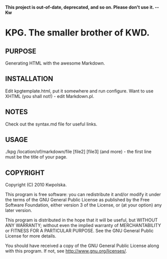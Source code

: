 **This project is out-of-date, deprecated, and so on.  Please don't use it.  --Kw**

KPG.  The smaller brother of KWD.
==============

PURPOSE
-------
Generating HTML with the awesome Markdown.

INSTALLATION
------------
Edit kpgtemplate.html, put it somewhere and run configure.  Want to use XHTML (you shall not!) - edit Markdown.pl.

NOTES
-----
Check out the syntax.md file for useful links.

USAGE
-----
./kpg /location/of/markdown/file \[file2] \[file3] (and more) - the first line must be the title of your page.

COPYRIGHT
---------
Copyright (C) 2010 Kwpolska.

This program is free software: you can redistribute it and/or modify
it under the terms of the GNU General Public License as published by
the Free Software Foundation, either version 3 of the License, or
(at your option) any later version.

This program is distributed in the hope that it will be useful,
but WITHOUT ANY WARRANTY; without even the implied warranty of
MERCHANTABILITY or FITNESS FOR A PARTICULAR PURPOSE.  See the
GNU General Public License for more details.

You should have received a copy of the GNU General Public License
along with this program.  If not, see <http://www.gnu.org/licenses/>.
